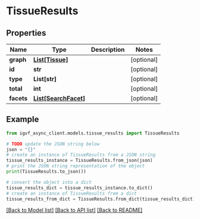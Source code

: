 # TissueResults


## Properties

Name | Type | Description | Notes
------------ | ------------- | ------------- | -------------
**graph** | [**List[Tissue]**](Tissue.md) |  | [optional] 
**id** | **str** |  | [optional] 
**type** | **List[str]** |  | [optional] 
**total** | **int** |  | [optional] 
**facets** | [**List[SearchFacet]**](SearchFacet.md) |  | [optional] 

## Example

```python
from igvf_async_client.models.tissue_results import TissueResults

# TODO update the JSON string below
json = "{}"
# create an instance of TissueResults from a JSON string
tissue_results_instance = TissueResults.from_json(json)
# print the JSON string representation of the object
print(TissueResults.to_json())

# convert the object into a dict
tissue_results_dict = tissue_results_instance.to_dict()
# create an instance of TissueResults from a dict
tissue_results_from_dict = TissueResults.from_dict(tissue_results_dict)
```
[[Back to Model list]](../README.md#documentation-for-models) [[Back to API list]](../README.md#documentation-for-api-endpoints) [[Back to README]](../README.md)


